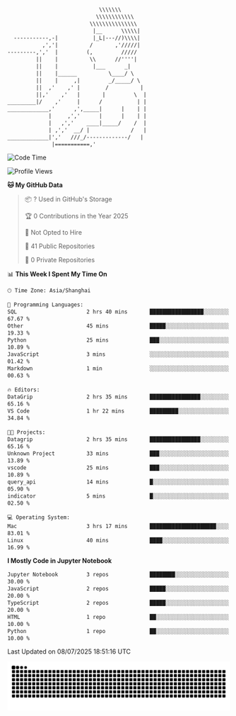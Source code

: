 ```
                             \\\\\\\
                            \\\\\\\\\\\\
                          \\\\\\\\\\\\\\\
                           |__      \\\\\|
  -----------,-|           |_L|---//)\\\\|
           ,','|          /       ,'/////|
---------,','  |         (,         /////
         ||    |          \\      //''''|
         ||    |           |___      _|
         ||    |______          \____/ \
         ||    |     ,|         _/_____/ \
         ||  ,'    ,' |        /          |
         ||,'    ,'   |       |         \  |
_________|/    ,'     |      /           | |
_____________,'      ,',_____|      |    | |
             |     ,','      |      |    | |
             |   ,','    ____|_____/    /  |
             | ,','  __/ |             /   |
_____________|','   ///_/-------------/   |
              |===========,'
```

<!--START_SECTION:waka-->
![Code Time](http://img.shields.io/badge/Code%20Time-54%20hrs%205%20mins-blue)

![Profile Views](http://img.shields.io/badge/Profile%20Views-0-blue)

**🐱 My GitHub Data** 

> 📦 ? Used in GitHub's Storage 
 > 
> 🏆 0 Contributions in the Year 2025
 > 
> 🚫 Not Opted to Hire
 > 
> 📜 41 Public Repositories 
 > 
> 🔑 0 Private Repositories 
 > 
📊 **This Week I Spent My Time On** 

```text
🕑︎ Time Zone: Asia/Shanghai

💬 Programming Languages: 
SQL                      2 hrs 40 mins       █████████████████░░░░░░░░   67.67 % 
Other                    45 mins             █████░░░░░░░░░░░░░░░░░░░░   19.33 % 
Python                   25 mins             ███░░░░░░░░░░░░░░░░░░░░░░   10.89 % 
JavaScript               3 mins              ░░░░░░░░░░░░░░░░░░░░░░░░░   01.42 % 
Markdown                 1 min               ░░░░░░░░░░░░░░░░░░░░░░░░░   00.63 % 

🔥 Editors: 
DataGrip                 2 hrs 35 mins       ████████████████░░░░░░░░░   65.16 % 
VS Code                  1 hr 22 mins        █████████░░░░░░░░░░░░░░░░   34.84 % 

🐱‍💻 Projects: 
Datagrip                 2 hrs 35 mins       ████████████████░░░░░░░░░   65.16 % 
Unknown Project          33 mins             ███░░░░░░░░░░░░░░░░░░░░░░   13.89 % 
vscode                   25 mins             ███░░░░░░░░░░░░░░░░░░░░░░   10.89 % 
query_api                14 mins             █░░░░░░░░░░░░░░░░░░░░░░░░   05.90 % 
indicator                5 mins              █░░░░░░░░░░░░░░░░░░░░░░░░   02.50 % 

💻 Operating System: 
Mac                      3 hrs 17 mins       █████████████████████░░░░   83.01 % 
Linux                    40 mins             ████░░░░░░░░░░░░░░░░░░░░░   16.99 % 
```

**I Mostly Code in Jupyter Notebook** 

```text
Jupyter Notebook         3 repos             ████████░░░░░░░░░░░░░░░░░   30.00 % 
JavaScript               2 repos             █████░░░░░░░░░░░░░░░░░░░░   20.00 % 
TypeScript               2 repos             █████░░░░░░░░░░░░░░░░░░░░   20.00 % 
HTML                     1 repo              ██░░░░░░░░░░░░░░░░░░░░░░░   10.00 % 
Python                   1 repo              ██░░░░░░░░░░░░░░░░░░░░░░░   10.00 % 
```




 Last Updated on 08/07/2025 18:51:16 UTC
<!--END_SECTION:waka-->

<picture>
  <source media="(prefers-color-scheme: dark)" srcset="https://raw.githubusercontent.com/yuemanly/yuemanly/output/github-contribution-grid-snake-dark.svg" />
  <source media="(prefers-color-scheme: light)" srcset="https://raw.githubusercontent.com/yuemanly/yuemanly/output/github-contribution-grid-snake.svg" />
  <img alt="github-snake" src="https://raw.githubusercontent.com/yuemanly/yuemanly/output/github-contribution-grid-snake.svg" />
</picture>
<!--
**yuemanly/yuemanly** is a ✨ _special_ ✨ repository because its `README.md` (this file) appears on your GitHub profile.

Here are some ideas to get you started:

- 🔭 I’m currently working on ...
- 🌱 I’m currently learning ...
- 👯 I’m looking to collaborate on ...
- 🤔 I’m looking for help with ...
- 💬 Ask me about ...
- 📫 How to reach me: ...
- 😄 Pronouns: ...
- ⚡ Fun fact: ...
-->

